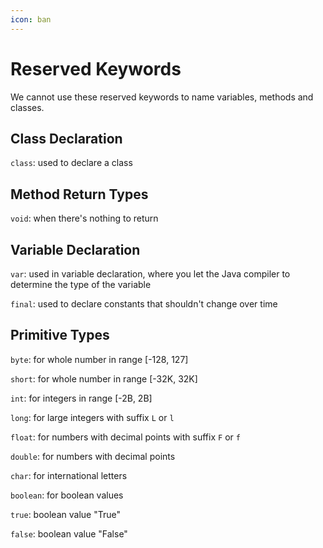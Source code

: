 ```yaml
---
icon: ban
---
```


# Reserved Keywords

We cannot use these reserved keywords to name variables, methods and classes.

## Class Declaration

`class`: used to declare a class

## Method Return Types

`void`: when there's nothing to return

## Variable Declaration

`var`: used in variable declaration, where you let the Java compiler to determine the type of the variable

`final`:  used to declare constants that shouldn't change over time

## Primitive Types

`byte`: for whole number in range \[-128, 127]

`short`: for whole number in range \[-32K, 32K]

`int`:  for integers in range \[-2B, 2B]

`long`: for large integers with suffix `L` or `l`

`float`: for numbers with decimal points with suffix `F` or `f`

`double`: for numbers with decimal points

`char`: for international letters

`boolean`: for boolean values

`true`: boolean value "True"

`false`: boolean value "False"





